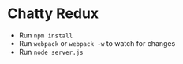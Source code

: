 Chatty Redux
============

* Run `npm install`
* Run `webpack` or `webpack -w` to watch for changes
* Run `node server.js`
